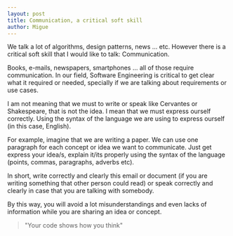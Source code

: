 ```yaml
---
layout: post
title: Communication, a critical soft skill
author: Migue
---
```


We talk a lot of algorithms, design patterns, news ... etc. However there is a critical soft skill that I would like to talk: Communication.

Books, e-mails, newspapers, smartphones ... all of those require communication. In our field, Software Engineering is critical to get clear what it required or needed, specially if we are talking about requirements or use cases.
  

I am not meaning that we must to write or speak like Cervantes or Shakespeare, that is not the idea. I mean that we must express ourself correctly. Using the syntax of the language we are using to express ourself (in this case, English).
  

For example, imagine that we are writing a paper. We can use one paragraph for each concept or idea we want to communicate. Just get express your idea/s, explain it/its properly using the syntax of the language (points, commas, paragraphs, adverbs etc). 
  


In short, write correctly and clearly this email or document (if you are writing something that other person could read) or speak correctly and clearly in case that you are talking with somebody.
  

By this way, you will avoid a lot misunderstandings and even lacks of information while you are sharing an idea or concept.


> "Your code shows how you think"
